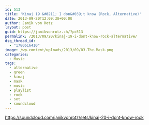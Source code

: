 ```yaml
---
id: 513
title: 'Kinaj 19 &#8211; I don&#039;t know (Rock, Alternative)'
date: 2013-09-20T12:09:38+00:00
author: Janik von Rotz
layout: post
guid: https://janikvonrotz.ch/?p=513
permalink: /2013/09/20/kinaj-19-i-dont-know-rock-alternative/
dsq_thread_id:
  - "1780516410"
image: /wp-content/uploads/2013/09/03-The-Mask.png
categories:
  - Music
tags:
  - alternative
  - green
  - kinaj
  - mask
  - music
  - playlist
  - rock
  - set
  - soundcloud
---
```

https://soundcloud.com/janikvonrotz/sets/kinaj-20-i-dont-know-rock